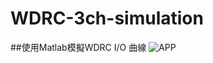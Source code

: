 # WDRC-3ch-simulation
##使用Matlab模擬WDRC I/O 曲線
![APP](https://github.com/s1030609/WDRC-3ch-simulation/assets/33017205/84d37eac-3ef0-478e-9d50-1473de04559e)
